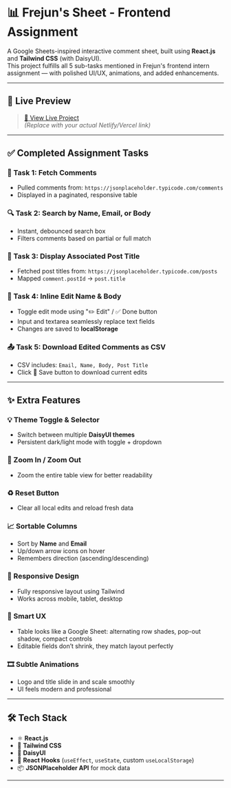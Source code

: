 # 📊 Frejun's Sheet - Frontend Assignment

A Google Sheets-inspired interactive comment sheet, built using **React.js** and **Tailwind CSS** (with DaisyUI).  
This project fulfills all 5 sub-tasks mentioned in Frejun's frontend intern assignment — with polished UI/UX, animations, and added enhancements.

---

## 🚀 Live Preview

> [🔗 View Live Project](https://your-deployment-url.com)  
*(Replace with your actual Netlify/Vercel link)*

---

## ✅ Completed Assignment Tasks

### 🔢 Task 1: Fetch Comments
- Pulled comments from: `https://jsonplaceholder.typicode.com/comments`
- Displayed in a paginated, responsive table

### 🔍 Task 2: Search by Name, Email, or Body
- Instant, debounced search box
- Filters comments based on partial or full match

### 📩 Task 3: Display Associated Post Title
- Fetched post titles from: `https://jsonplaceholder.typicode.com/posts`
- Mapped `comment.postId` → `post.title`

### 📝 Task 4: Inline Edit Name & Body
- Toggle edit mode using "✏️ Edit" / ✅ Done button
- Input and textarea seamlessly replace text fields
- Changes are saved to **localStorage**

### 📤 Task 5: Download Edited Comments as CSV
- CSV includes: `Email, Name, Body, Post Title`
- Click 💾 Save button to download current edits

---

## ✨ Extra Features

### 💡 Theme Toggle & Selector
- Switch between multiple **DaisyUI themes**
- Persistent dark/light mode with toggle + dropdown

### 📐 Zoom In / Zoom Out
- Zoom the entire table view for better readability

### ♻️ Reset Button
- Clear all local edits and reload fresh data

### 📈 Sortable Columns
- Sort by **Name** and **Email**
- Up/down arrow icons on hover
- Remembers direction (ascending/descending)

### 🎨 Responsive Design
- Fully responsive layout using Tailwind
- Works across mobile, tablet, desktop

### 🧠 Smart UX
- Table looks like a Google Sheet: alternating row shades, pop-out shadow, compact controls
- Editable fields don’t shrink, they match layout perfectly

### 🎞 Subtle Animations
- Logo and title slide in and scale smoothly
- UI feels modern and professional
 
---

## 🛠 Tech Stack

- ⚛️ **React.js**
- 💨 **Tailwind CSS**
- 🎨 **DaisyUI**
- 🔁 **React Hooks** (`useEffect`, `useState`, custom `useLocalStorage`)
- 📦 **JSONPlaceholder API** for mock data

---

 